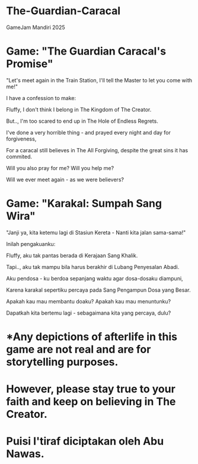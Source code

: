 # The-Guardian-Caracal
GameJam Mandiri 2025

# Game: "The Guardian Caracal's Promise"

"Let's meet again in the Train Station, I'll tell the Master to let you come with me!"

I have a confession to make:

Fluffy, I don't think I belong in The Kingdom of The Creator.

But.., I'm too scared to end up in The Hole of Endless Regrets.

I've done a very horrible thing - and prayed every night and day for forgiveness,

For a caracal still believes in The All Forgiving, despite the great sins it has commited. 


Will you also pray for me?
Will you help me?

Will we ever meet again - as we were believers?

# Game: "Karakal: Sumpah Sang Wira"

"Janji ya, kita ketemu lagi di Stasiun Kereta - Nanti kita jalan sama-sama!"

Inilah pengakuanku:

Fluffy, aku tak pantas berada di Kerajaan Sang Khalik.

Tapi.., aku tak mampu bila harus berakhir di Lubang Penyesalan Abadi.

Aku pendosa - ku berdoa sepanjang waktu agar dosa-dosaku diampuni,

Karena karakal sepertiku percaya pada Sang Pengampun Dosa yang Besar.

Apakah kau mau membantu doaku?
Apakah kau mau menuntunku?

Dapatkah kita bertemu lagi - sebagaimana kita yang percaya, dulu?

# *Any depictions of afterlife in this game are not real and are for storytelling purposes. 
# However, please stay true to your faith and keep on believing in The Creator.

# Puisi I'tiraf diciptakan oleh Abu Nawas.
